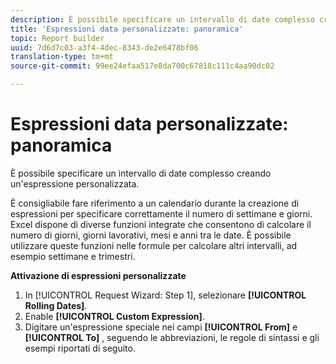 ```yaml
---
description: È possibile specificare un intervallo di date complesso creando un'espressione personalizzata.
title: 'Espressioni data personalizzate: panoramica'
topic: Report builder
uuid: 7d6d7c03-a3f4-4dec-8343-de2e6478bf06
translation-type: tm+mt
source-git-commit: 99ee24efaa517e8da700c67818c111c4aa90dc02

---
```



# Espressioni data personalizzate: panoramica

È possibile specificare un intervallo di date complesso creando un'espressione personalizzata.

È consigliabile fare riferimento a un calendario durante la creazione di espressioni per specificare correttamente il numero di settimane e giorni. Excel dispone di diverse funzioni integrate che consentono di calcolare il numero di giorni, giorni lavorativi, mesi e anni tra le date. È possibile utilizzare queste funzioni nelle formule per calcolare altri intervalli, ad esempio settimane e trimestri.

**Attivazione di espressioni personalizzate**

1. In [!UICONTROL Request Wizard: Step 1], selezionare **[!UICONTROL Rolling Dates]**.
1. Enable **[!UICONTROL Custom Expression]**.
1. Digitare un'espressione speciale nei campi **[!UICONTROL From]** e **[!UICONTROL To]** , seguendo le abbreviazioni, le regole di sintassi e gli esempi riportati di seguito.
